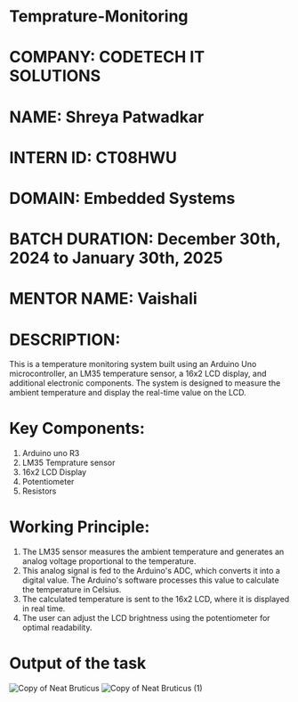 # Temprature-Monitoring
# COMPANY: CODETECH IT SOLUTIONS

# NAME: Shreya Patwadkar

# INTERN ID: CT08HWU

# DOMAIN: Embedded Systems

# BATCH DURATION: December 30th, 2024 to January 30th, 2025

# MENTOR NAME: Vaishali

# DESCRIPTION:
This is a temperature monitoring system built using an Arduino Uno microcontroller, an LM35 temperature sensor, a 16x2 LCD display, and additional electronic components. The system is designed to measure the ambient temperature and display the real-time value on the LCD.

# Key Components:
1. Arduino uno R3
2. LM35 Temprature sensor
3. 16x2 LCD Display
4. Potentiometer
5. Resistors
# Working Principle:
1. The LM35 sensor measures the ambient temperature and generates an analog voltage proportional to the temperature.
2. This analog signal is fed to the Arduino's ADC, which converts it into a digital value. The Arduino's software processes this value to calculate the temperature in Celsius.
3. The calculated temperature is sent to the 16x2 LCD, where it is displayed in real time.
4. The user can adjust the LCD brightness using the potentiometer for optimal readability.

# Output of the task
![Copy of Neat Bruticus](https://github.com/user-attachments/assets/399c37ae-0484-4af7-aac1-a8b87d37f595)
![Copy of Neat Bruticus (1)](https://github.com/user-attachments/assets/e98f4357-94c7-40bd-ba76-d2f1ed021008)


